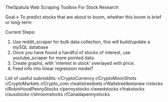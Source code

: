 TheSpatula
Web Scraping Toolbox For Stock Research

Goal-> To predict stocks that are about to boom, whether this boom is brief or long-term.

Current Steps:

1) Use reddit_scraper for bulk data collection, this will build/update a mySQL database
2) Once you have found a handful of stocks of interest, use youtube_scraper for more pointed data
3) Create graphs, with 'interest in stock' overlayed with price.
4) Feed info into linear regression model?

List of useful subreddits: 
r/CryptoCurrency 
r/CryptoMoonShots 
r/CryptoMarkets 
r/Crypto_com 
r/wallstreetbets 
r/Wallstreetbetsnew 
r/stocks 
r/RobinHoodPennyStocks 
r/pennystocks 
r/weedstocks 
r/trakstocks 
r/ausstocks 
r/shroomstocks 
r/Canadapennystocks
